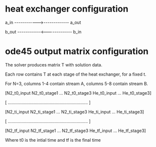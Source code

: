 # heat exchanger configuration

a_in  ------------>------------- a_out

b_out ------------<------------- b_in


# ode45 output matrix configuration 

The solver produces matrix T with solution data. 

Each row contains T at each stage of the heat exchanger, for a fixed t.

For N=3, columns 1-4 contain stream A, columns 5-8 contain stream B.

[N2_t0_input  N2_t0_stage1 ... N2_t0_stage3 He_t0_input ... He_t0_stage3]

[   .................................................................   ]

[N2_ti_input  N2_ti_stage1 ... N2_ti_stage3 He_ti_input ... He_ti_stage3]

[   .................................................................   ]

[N2_tf_input  N2_tf_stage1 ... N2_tf_stage3 He_tf_input ... He_tf_stage3]

Where t0 is the intial time and tf is the final time 

